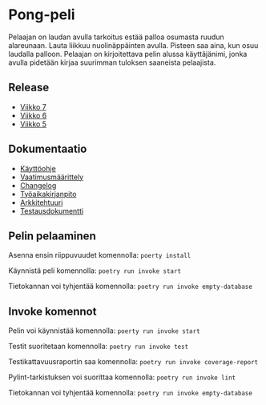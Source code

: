 # Pong-peli

Pelaajan on laudan avulla tarkoitus estää palloa osumasta ruudun alareunaan. Lauta liikkuu nuolinäppäinten avulla. Pisteen saa aina, kun osuu laudalla palloon. Pelaajan on kirjoitettava pelin alussa käyttäjänimi, jonka avulla pidetään kirjaa suurimman tuloksen saaneista pelaajista.

## Release
- [Viikko 7](https://github.com/alannesanni/ot-harjoitustyo/releases/tag/viikko7)
- [Viikko 6](https://github.com/alannesanni/ot-harjoitustyo/releases/tag/viikko6)
- [Viikko 5](https://github.com/alannesanni/ot-harjoitustyo/releases/tag/viikko5)

## Dokumentaatio
- [Käyttöohje](https://github.com/alannesanni/ot-harjoitustyo/blob/master/dokumentaatio/kayttoohje.md)
- [Vaatimusmäärittely](https://github.com/alannesanni/ot-harjoitustyo/blob/master/dokumentaatio/vaatimusmaarittely.md)
- [Changelog](https://github.com/alannesanni/ot-harjoitustyo/blob/master/dokumentaatio/changelog.md)
- [Työaikakirjanpito](https://github.com/alannesanni/ot-harjoitustyo/blob/master/dokumentaatio/tyoaikakirjanpito.md)
- [Arkkitehtuuri](https://github.com/alannesanni/ot-harjoitustyo/blob/master/dokumentaatio/arkkitehtuuri.md)
- [Testausdokumentti](https://github.com/alannesanni/ot-harjoitustyo/blob/master/dokumentaatio/testausdokumentti.md)

## Pelin pelaaminen
Asenna ensin riippuvuudet komennolla:
`poerty install`

Käynnistä peli komennolla:
`poetry run invoke start`

Tietokannan voi tyhjentää komennolla:
`poetry run invoke empty-database`

## Invoke komennot
Pelin voi käynnistää komennolla: 
`poerty run invoke start`

Testit suoritetaan komennolla: 
`poetry run invoke test`

Testikattavuusraportin saa komennolla: 
`poetry run invoke coverage-report`

Pylint-tarkistuksen voi suorittaa komennolla:
`poetry run invoke lint`

Tietokannan voi tyhjentää komennolla:
`poetry run invoke empty-database`
